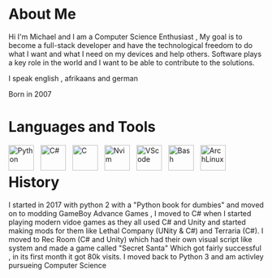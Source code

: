 # About Me

Hi I'm Michael and I am a Computer Science Enthusiast , My goal is to become a full-stack developer and have the technological freedom
to do what I want and what I need on my devices and help others. Software plays a key role in the world and I want to be able to contribute to the solutions.

I speak english , afrikaans and german

Born in 2007

# Languages and Tools

<img align="left" alt="Python" width="50px" style="padding-right:10px;" src="https://cdn.jsdelivr.net/gh/devicons/devicon/icons/python/python-plain.svg" />
<img align="left" alt="C#" width="50px" style="padding-right:10px;"  src="https://cdn.jsdelivr.net/gh/devicons/devicon@latest/icons/csharp/csharp-original.svg" />

<img align="left" alt="C" width="50px" style="padding-right:10px;"
  src="https://cdn.jsdelivr.net/gh/devicons/devicon@latest/icons/c/c-original.svg" />



<img align="left" alt="Nvim" width="50px" style="padding-right:10px;" src="https://cdn.jsdelivr.net/gh/devicons/devicon@latest/icons/neovim/neovim-original.svg" />

<img align="left" alt="VScode" width="50px" style="padding-right:10px;"  src="https://cdn.jsdelivr.net/gh/devicons/devicon@latest/icons/vscode/vscode-original.svg" />




<img align="left" alt="Bash" width="50px" style="padding-right:10px;" src="https://cdn.jsdelivr.net/gh/devicons/devicon/icons/bash/bash-original.svg" />
<img align="left" alt="ArchLinux" width="50px" style="padding-right:10px;" src="https://cdn.jsdelivr.net/gh/devicons/devicon@latest/icons/archlinux/archlinux-original.svg" />
<br />

#

# History
I started in 2017 with python 2 with a "Python book for dumbies" and moved on to modding GameBoy Advance Games , I moved to C# when I started playing modern vidoe games as they all used C# and Unity and started making mods for them like Lethal Company (UNity & C#) and Terraria (C#). I moved to Rec Room (C# and Unity) which had their own visual script like system and made a game called "Secret Santa" Which got fairly successful , in its first month it got 80k visits. I moved back to Python 3 and am activley pursueing Computer Science
